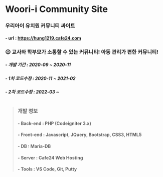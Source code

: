 
# Woori-i Community Site 

### 우리아이 유치원 커뮤니티 싸이트  
#### - url : https://hung1219.cafe24.com 
### 😉 교사와 학부모가 소통할 수 있는 커뮤니티! 아동 관리가 편한 커뮤니티!

##### - 개발 기간 : 2020-09 ~ 2020-11
##### - 1차 코드수정 : 2020-11 ~ 2021-02
##### - 2차 코드수정 : 2022-03 ~
#  
> ### 개발 정보
> #### - Back-end : PHP (Codeigniter 3.x)
> #### - Front-end : Javascript, JQuery, Bootstrap, CSS3, HTML5
> #### - DB : Maria-DB
> #### - Server : Cafe24 Web Hosting
> #### - Tools : VS Code, Git, Putty

